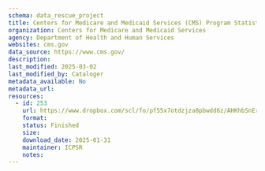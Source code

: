 ```yaml
---
schema: data_rescue_project 
title: Centers for Medicare and Medicaid Services (CMS) Program Statistics
organization: Centers for Medicare and Medicaid Services
agency: Department of Health and Human Services
websites: cms.gov
data_source: https://www.cms.gov/
description: 
last_modified: 2025-03-02
last_modified_by: Cataloger
metadata_available: No
metadata_url: 
resources:
  - id: 253
    url: https://www.dropbox.com/scl/fo/pf55x7otdzjza8pbwdd6z/AHKhbSnErckH2vrLjuSG1IA?rlkey=lydor0a5nytaq0nxsknkcrgaf&dl=0
    format: 
    status: Finished
    size: 
    download_date: 2025-01-31
    maintainer: ICPSR
    notes: 
---
```


